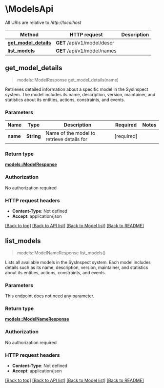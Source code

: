 # \ModelsApi

All URIs are relative to *http://localhost*

Method | HTTP request | Description
------------- | ------------- | -------------
[**get_model_details**](ModelsApi.md#get_model_details) | **GET** /api/v1/model/descr | 
[**list_models**](ModelsApi.md#list_models) | **GET** /api/v1/model/names | 



## get_model_details

> models::ModelResponse get_model_details(name)


Retrieves detailed information about a specific model in the SysInspect system. The model includes its name, description, version, maintainer, and statistics about its entities, actions, constraints, and events.

### Parameters


Name | Type | Description  | Required | Notes
------------- | ------------- | ------------- | ------------- | -------------
**name** | **String** | Name of the model to retrieve details for | [required] |

### Return type

[**models::ModelResponse**](ModelResponse.md)

### Authorization

No authorization required

### HTTP request headers

- **Content-Type**: Not defined
- **Accept**: application/json

[[Back to top]](#) [[Back to API list]](../README.md#documentation-for-api-endpoints) [[Back to Model list]](../README.md#documentation-for-models) [[Back to README]](../README.md)


## list_models

> models::ModelNameResponse list_models()


Lists all available models in the SysInspect system. Each model includes details such as its name, description, version, maintainer, and statistics about its entities, actions, constraints, and events.

### Parameters

This endpoint does not need any parameter.

### Return type

[**models::ModelNameResponse**](ModelNameResponse.md)

### Authorization

No authorization required

### HTTP request headers

- **Content-Type**: Not defined
- **Accept**: application/json

[[Back to top]](#) [[Back to API list]](../README.md#documentation-for-api-endpoints) [[Back to Model list]](../README.md#documentation-for-models) [[Back to README]](../README.md)

